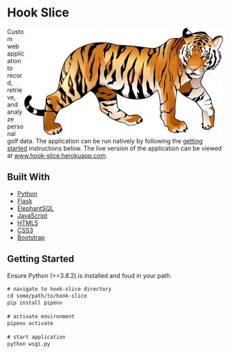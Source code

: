# Hook Slice

<img src="https://github.com/grahamdelafield/hook_slice/blob/main/images/tiger.png" align="right"
     alt="Sankey" height="250">
     
Custom web application to record, retrieve, and analyze personal golf data. The application can be run natively by following the <a href="#getting-started">getting started</a> instructions below. The live version of the application can be viewed at <a href=https://www.hook-slice.herokuapp.com>www.hook-slice.herokuapp.com</a>.

## Built With
* [Python](https://python.org)
* [Flask](https://www.google.com/search?q=c+language&rlz=1C1CHBF_enUS867US868&oq=c+language&aqs=chrome.0.69i59j0l4j69i60l3.2269j0j4&sourceid=chrome&ie=UTF-8)
* [ElephantSQL](https://www.elephantsql.com/)
* [JavaScript](https://www.javascript.com/)
* [HTML5](https://developer.mozilla.org/en-US/docs/Web/Guide/HTML/HTML5)
* [CSS3](https://jquery.com)
* [Bootstrap](https://getbootstrap.com)

## Getting Started
Ensure Python (>=3.8.2) is installed and foud in your path.

```
# navigate to hook-slice directory
cd some/path/to/hook-slice
pip install pipenv

# activate environment
pipenv activate

# start application
python wsgi.py
```
